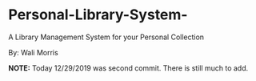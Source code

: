# Personal-Library-System-
A Library Management System for your Personal Collection 

By: Wali Morris 

**NOTE:** Today 12/29/2019 was second commit. There is still much to add.



